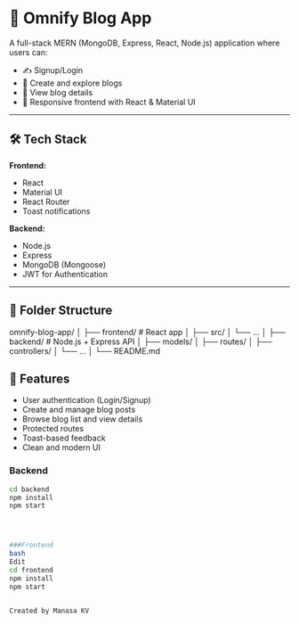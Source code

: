 # 📝 Omnify Blog App

A full-stack MERN (MongoDB, Express, React, Node.js) application where users can:
- ✍️ Signup/Login
- 📰 Create and explore blogs
- 📖 View blog details
- 🚀 Responsive frontend with React & Material UI

---

## 🛠 Tech Stack

**Frontend:**  
- React  
- Material UI  
- React Router  
- Toast notifications  

**Backend:**  
- Node.js  
- Express  
- MongoDB (Mongoose)  
- JWT for Authentication  

---

## 📁 Folder Structure

omnify-blog-app/ │ ├── frontend/ # React app │ ├── src/ │ └── ... │ ├── backend/ # Node.js + Express API │ ├── models/ │ ├── routes/ │ ├── controllers/ │ └── ... │ └── README.md



## 🧪 Features

- User authentication (Login/Signup)
- Create and manage blog posts
- Browse blog list and view details
- Protected routes
- Toast-based feedback
- Clean and modern UI





### Backend

```bash
cd backend
npm install
npm start




###Frontend
bash
Edit
cd frontend
npm install
npm start


Created by Manasa KV